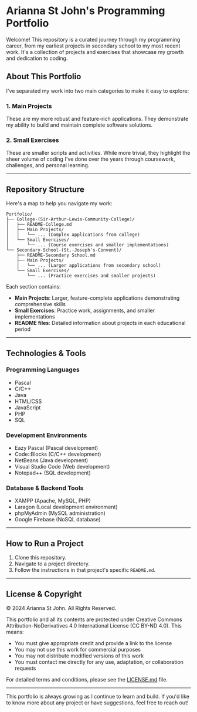# Arianna St John's Programming Portfolio

Welcome! This repository is a curated journey through my programming career, from my earliest projects in secondary school to my most recent work. It's a collection of projects and exercises that showcase my growth and dedication to coding.

## About This Portfolio

I've separated my work into two main categories to make it easy to explore:

### 1. Main Projects
These are my more robust and feature-rich applications. They demonstrate my ability to build and maintain complete software solutions.

### 2. Small Exercises
These are smaller scripts and activities. While more trivial, they highlight the sheer volume of coding I've done over the years through coursework, challenges, and personal learning.

---

## Repository Structure

Here's a map to help you navigate my work:

```
Portfolio/
├── College-(Sir-Arthur-Lewis-Community-College)/
│   ├── README-College.md
│   ├── Main Projects/
│   │   └── ... (Complex applications from college)
│   └── Small Exercises/
│       └── ... (Course exercises and smaller implementations)
└── Secondary-School-(St.-Joseph's-Convent)/
    ├── README-Secondary School.md
    ├── Main Projects/
    │   └── ... (Larger applications from secondary school)
    └── Small Exercises/
        └── ... (Practice exercises and smaller projects)
```

Each section contains:
- **Main Projects**: Larger, feature-complete applications demonstrating comprehensive skills
- **Small Exercises**: Practice work, assignments, and smaller implementations
- **README files**: Detailed information about projects in each educational period

---

## Technologies & Tools

### Programming Languages
- Pascal
- C/C++
- Java
- HTML/CSS
- JavaScript
- PHP
- SQL

### Development Environments
- Eazy Pascal (Pascal development)
- Code::Blocks (C/C++ development)
- NetBeans (Java development)
- Visual Studio Code (Web development)
- Notepad++ (SQL development)

### Database & Backend Tools
- XAMPP (Apache, MySQL, PHP)
- Laragon (Local development environment)
- phpMyAdmin (MySQL administration)
- Google Firebase (NoSQL database)

---

## How to Run a Project
1. Clone this repository.
2. Navigate to a project directory.
3. Follow the instructions in that project's specific `README.md`.

---

## License & Copyright

© 2024 Arianna St John. All Rights Reserved.

This portfolio and all its contents are protected under Creative Commons Attribution-NoDerivatives 4.0 International License (CC BY-ND 4.0). This means:

- You must give appropriate credit and provide a link to the license
- You may not use this work for commercial purposes
- You may not distribute modified versions of this work
- You must contact me directly for any use, adaptation, or collaboration requests

For detailed terms and conditions, please see the [LICENSE.md](LICENSE.md) file.

---

This portfolio is always growing as I continue to learn and build. If you'd like to know more about any project or have suggestions, feel free to reach out!
